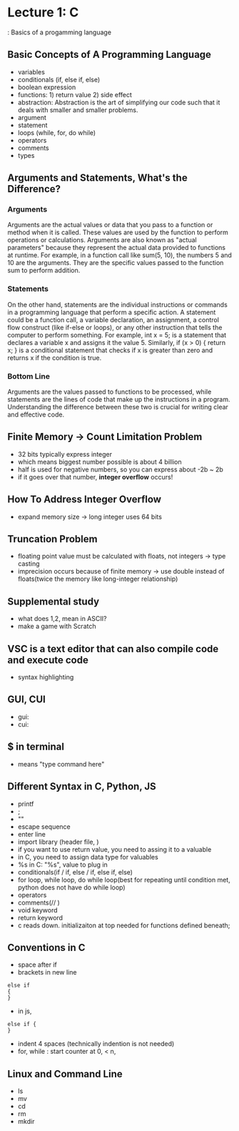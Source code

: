 # Lecture 1: C
: Basics of a progamming language

## Basic Concepts of A Programming Language
- variables
- conditionals (if, else if, else)
- boolean expression
- functions: 1) return value 2) side effect
- abstraction: Abstraction is the art of simplifying our code such that it deals with smaller and smaller problems.
- argument
- statement
- loops (while, for, do while)
- operators
- comments
- types

## Arguments and Statements, What's the Difference?
### Arguments
Arguments are the actual values or data that you pass to a function or method when it is called. These values are used by the function to perform operations or calculations. Arguments are also known as "actual parameters" because they represent the actual data provided to functions at runtime.
For example, in a function call like sum(5, 10), the numbers 5 and 10 are the arguments. They are the specific values passed to the function sum to perform addition.
### Statements
On the other hand, statements are the individual instructions or commands in a programming language that perform a specific action. A statement could be a function call, a variable declaration, an assignment, a control flow construct (like if-else or loops), or any other instruction that tells the computer to perform something.
For example, int x = 5; is a statement that declares a variable x and assigns it the value 5. Similarly, if (x > 0) { return x; } is a conditional statement that checks if x is greater than zero and returns x if the condition is true.
### Bottom Line
Arguments are the values passed to functions to be processed, while statements are the lines of code that make up the instructions in a program. Understanding the difference between these two is crucial for writing clear and effective code.


## Finite Memory -> Count Limitation Problem
- 32 bits typically express integer
- which means biggest number possible is about 4 billion
- half is used for negative numbers, so you can express about -2b ~ 2b
- if it goes over that number, **integer overflow** occurs!

## How To Address Integer Overflow
- expand memory size -> long integer uses 64 bits

## Truncation Problem
- floating point value must be calculated with floats, not integers -> type casting
- imprecision occurs because of finite memory -> use double instead of floats(twice the memory like long-integer relationship)

## Supplemental study
- what does 1,2, mean in ASCII?
- make a game with Scratch

## VSC is a text editor that can also compile code and execute code
- syntax highlighting

## GUI, CUI
- gui:
- cui:

## $ in terminal
- means "type command here"

## Different Syntax in C, Python, JS
- printf
- ;
- ""
- escape sequence
- enter line
- import library (header file, )
- if you want to use return value, you need to assing it to a valuable
- in C, you need to assign data type for valuables
- %s in C: "%s", value to plug in
- conditionals(if / if, else / if, else if, else)
- for loop, while loop, do while loop(best for repeating until condition met, python does not have do while loop)
- operators
- comments(// )
- void keyword
- return keyword
- c reads down. initializaiton at top needed for functions defined beneath;


## Conventions in C
- space after if
- brackets in new line
```
else if
{
}
```
- in js,
```
else if {
}
```
- indent 4 spaces (technically indention is not needed)
- for, while : start counter at 0, < n,

## Linux and Command Line
- ls
- mv
- cd
- rm
- mkdir
